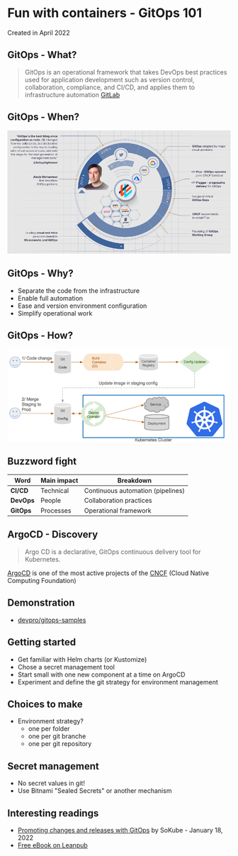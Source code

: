 <!--
theme: default
class:
 - invert
headingDivider: 2
paginate: true
-->

<!--
_class:
 - lead
 - invert
-->

# Fun with containers - GitOps 101

Created in April 2022

## GitOps - What?

> GitOps is an operational framework that takes DevOps best practices used for application development such as version control, collaboration, compliance, and CI/CD, and applies them to infrastructure automation [GitLab](https://about.gitlab.com/topics/gitops/)

## GitOps - When?

[![Short GitOps Timeline](./img/Short-GitOps-Timeline-Light.png)](https://www.weave.works/technologies/gitops/)

## GitOps - Why?

* Separate the code from the infrastructure
* Enable full automation
* Ease and version environment configuration
* Simplify operational work

## GitOps - How?

[![GitOps CD pipeline by WeaveWorks](./img/weaveworks-gitops_cd_pipeline.jpg)](https://www.weave.works/blog/gitops-high-velocity-cicd-for-kubernetes)

## Buzzword fight

Word | Main impact | Breakdown
---- | ----------- | ---------
**CI/CD** | Technical | Continuous automation (pipelines)
**DevOps** | People | Collaboration practices
**GitOps** | Processes | Operational framework

## ArgoCD - Discovery

> Argo CD is a declarative, GitOps continuous delivery tool for Kubernetes.

[ArgoCD](https://argoproj.github.io/cd/) is one of the most active projects of the [CNCF](https://www.cncf.io/) (Cloud Native Computing Foundation)

## Demonstration

* [devpro/gitops-samples](https://github.com/devpro/gitops-samples)

## Getting started

* Get familiar with Helm charts (or Kustomize)
* Chose a secret management tool
* Start small with one new component at a time on ArgoCD
* Experiment and define the git strategy for environment management

## Choices to make

* Environment strategy?
  * one per folder
  * one per git branche
  * one per git repository

## Secret management

* No secret values in git!
* Use Bitnami "Sealed Secrets" or another mechanism

## Interesting readings

* [Promoting changes and releases with GitOps](https://en.sokube.ch/post/promoting-changes-and-releases-with-gitops)
by SoKube - January 18, 2022
* [Free eBook on Leanpub](https://leanpub.com/gitops)

